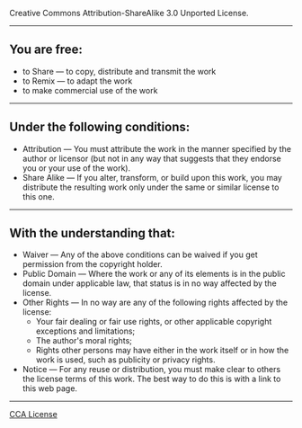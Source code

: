 Creative Commons Attribution-ShareAlike 3.0 Unported License.

---
## You are free:
* to Share — to copy, distribute and transmit the work
* to Remix — to adapt the work
* to make commercial use of the work

---
## Under the following conditions:
* Attribution — You must attribute the work in the manner specified by the author or licensor (but not in any way that suggests that they endorse you or your use of the work).
* Share Alike — If you alter, transform, or build upon this work, you may distribute the resulting work only under the same or similar license to this one.

---
## With the understanding that:
* Waiver — Any of the above conditions can be waived if you get permission from the copyright holder.
* Public Domain — Where the work or any of its elements is in the public domain under applicable law, that status is in no way affected by the license.
* Other Rights — In no way are any of the following rights affected by the license:
	* Your fair dealing or fair use rights, or other applicable copyright exceptions and limitations;
	* The author's moral rights;
	* Rights other persons may have either in the work itself or in how the work is used, such as publicity or privacy rights.
* Notice — For any reuse or distribution, you must make clear to others the license terms of this work. The best way to do this is with a link to this web page.

---

[CCA License](http://creativecommons.org/licenses/by-sa/3.0/deed.en_US)
